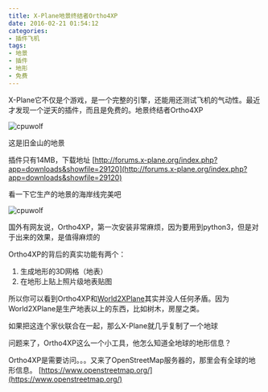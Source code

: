 ```yaml
---
title: X-Plane地景终结者Ortho4XP
date: 2016-02-21 01:54:12
categories:
- 插件飞机
tags:
- 地景
- 插件
- 地形
- 免费
---
```


X-Plane它不仅是个游戏，是一个完整的引擎，还能用还测试飞机的气动性。最近才发现一个逆天的插件，而且是免费的。地景终结者Ortho4XP


![cpuwolf](/images/data/attachment/201602/21/095342owxpxpmmtmfwuxm2.jpg)

这是旧金山的地景

插件只有14MB，下载地址
[http://forums.x-plane.org/index.php?app=downloads&showfile=29120](http://forums.x-plane.org/index.php?app=downloads&showfile=29120)

看一下它生产的地景的海岸线完美吧

![cpuwolf](/images/data/attachment/201602/21/193521z4ubhbzh13p444vf.jpg)


国外有网友说，Ortho4XP，第一次安装非常麻烦，因为要用到python3，但是对于出来的效果，是值得麻烦的

Ortho4XP的背后的真实功能有两个：
1. 生成地形的3D网格（地表）
2. 在地形上贴上照片级地表贴图

所以你可以看到Ortho4XP和[World2XPlane](http://simflie.cn/thread-143-1-1.html)其实并没人任何矛盾。因为World2XPlane是生产地表以上的东西，比如树木，房屋之类。

如果把这连个家伙联合在一起，那么X-Plane就几乎复制了一个地球

问题来了，Ortho4XP这么一个小工具，他怎么知道全地球的地形信息？

Ortho4XP是需要访问。。。又来了OpenStreetMap服务器的，那里会有全球的地形信息。
[https://www.openstreetmap.org/](https://www.openstreetmap.org/)

